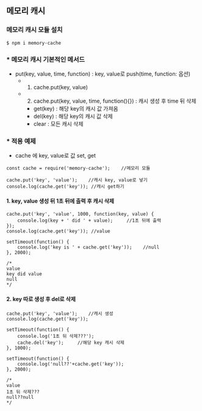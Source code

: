 ## 메모리 캐시 

### 메모리 캐시 모듈 설치
```
$ npm i memory-cache
```

### * 메모리 캐시 기본적인 메서드
- put(key, value, time, function) : key, value로 push(time, function: 옵션)  
    - 1) cache.put(key, value)  
    - 2) cache.put(key, value, time, function(){}) : 캐시 생성 후 time 뒤 삭제  
        - get(key) : 해당 key의 캐시 값 가져옴  
        - del(key) : 해당 key의 캐시 값 삭제  
        - clear : 모든 캐시 삭제  
  
### * 적용 예제
- cache 에 key, value로 값 set, get  
```
const cache = require('memory-cache');    //메모리 모듈

cache.put('key', 'value');    //캐시 key, value로 넣기
console.log(cache.get('key')); //캐시 get하기
```

#### 1. key, value 생성 뒤 1초 뒤에 출력 후 캐시 삭제
```
cache.put('key', 'value', 1000, function(key, value) {
    console.log(key + ' did ' + value);     //1초 뒤에 출력
});
console.log(cache.get('key')); //value

setTimeout(function() {
    console.log('key is ' + cache.get('key'));    //null
}, 2000);

/*
value
key did value
null
*/
```

#### 2. key 따로 생성 후 del로 삭제
```
cache.put('key', 'value');    //캐시 생성
console.log(cache.get('key')); 

setTimeout(function() {
    console.log('1초 뒤 삭제???');
    cache.del('key');     //해당 key 캐시 삭제
}, 1000);

setTimeout(function() {
    console.log('null??'+cache.get('key'));
}, 2000);

/*
value
1초 뒤 삭제???
null??null
*/
```